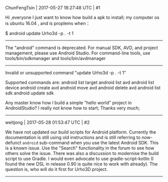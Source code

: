 ChunFengTsin | 2017-05-27 18:27:48 UTC | #1

Hi ,everyone 
I just want to know how build a apk to install;
my computer os is ubuntu 16.04 , and is proplems when：

$ android update Urho3d -p . -t 1

*************************************************************************
The "android" command is deprecated.
For manual SDK, AVD, and project management, please use Android Studio.
For command-line tools, use tools/bin/sdkmanager and tools/bin/avdmanager
*************************************************************************
Invalid or unsupported command "update Urho3d -p . -t 1"

Supported commands are:
android list target
android list avd
android list device
android create avd
android move avd
android delete avd
android list sdk
android update sdk

Any master know how I build a simple "hello world" project in AndroidStudio?
I really not know how to start;
Thanks very much;

-------------------------

weitjong | 2017-05-28 01:53:47 UTC | #2

We have not updated our build scripts for Android platform. Currently the documentation is still using old instructions and is still referring to now-defunct ```android``` sub-command when you use the latest Android SDK. This is a known issue. Use the "Search" functionality in the forum to see how others solve the issue. There was also a discussion to modernise the build script to use Gradle. I would even advocate to use gradle-script-kotlin (I found the new DSL in release 0.90 is quite nice to work with already). The question is, who will do it first for Urho3D project.

-------------------------

